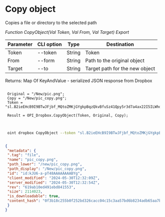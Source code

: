 ﻿---
sidebar_position: 8
---

# Copy object
 Copies a file or directory to the selected path


*Function CopyObject(Val Token, Val From, Val Target) Export*

 | Parameter | CLI option | Type | Destination |
 |-|-|-|-|
 | Token | --token | String | Token |
 | From | --form | String | Path to the original object |
 | Target | --to | String | Target path for the new object |

 
 Returns: Map Of KeyAndValue - serialized JSON response from Dropbox

```bsl title="Code example"
	
 Original = "/New/pic.png";
 Copy = "/New/pic_copy.png";
 Token = "sl.B2ieEHcB9I9BTwJFjbf_MQtoZMKjGYgkpBqzQkvBfuSz41Qpy5r3d7a4ax22I5ILWhd9KLbN5L...";
 
 Result = OPI_Dropbox.CopyObject(Token, Original, Copy);
	
```

```sh title="CLI command example"
 
 oint dropbox CopyObject --token "sl.B2ieEHcB9I9BTwJFjbf_MQtoZMKjGYgkpBqzQkvBfuSz41Qpy5r3d7a4ax22I5ILWhd9KLbN5L..." --form %form% --to %to%


```


```json title="Result"

{
 "metadata": {
 ".tag": "file",
 "name": "pic_copy.png",
 "path_lower": "/new/pic_copy.png",
 "path_display": "/New/pic_copy.png",
 "id": "id:kJU6-a-pT48AAAAAAAABYg",
 "client_modified": "2024-05-30T12:32:09Z",
 "server_modified": "2024-05-30T12:32:54Z",
 "rev": "619ab10ed491ebd841553",
 "size": 2114023,
 "is_downloadable": true,
 "content_hash": "0f3b18c255b0f252bd326cacc04c15c3aa57bd6b8234adb65aa7bb2987a65492"
 }
}

```
